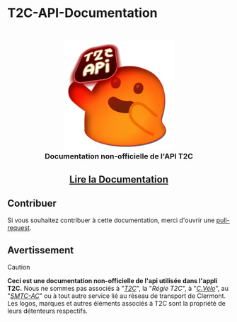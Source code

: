 # T2C-API-Documentation

<h3 align="center">
  <br>
  <img src="https://github.com/dumb-software/T2C-API-Documentation/blob/main/.github/assets/apilogo2.png?raw=true" width="250px" alt="Placeholder API logo"/>
  <br>
  <b>Documentation non-officielle de l'API T2C</b>
  <br>
</h3>

<h2 align=center><a href="https://github.com/dumb-software/T2C-API-Documentation/tree/main/docs">Lire la Documentation</a></h2>

## Contribuer

Si vous souhaitez contribuer à cette documentation, merci d'ouvrir une [pull-request](https://github.com/dumb-software/T2C-API-Documentation/pulls).

## Avertissement
>[!CAUTION]
> **Ceci est une documentation non-officielle de l'api utilisée dans l'appli T2C.**
> Nous ne sommes pas associés à "*[T2C](https://www.t2c.fr/)*", la "*Régie T2C*", à "*[C.Vélo](https://www.c-velo.fr/)*", au "*[SMTC-AC](https://www.smtc-clermont-agglo.fr/)*" ou à tout autre service lié au réseau de transport de Clermont.
> Les logos, marques et autres éléments associés à T2C sont la propriété de leurs détenteurs respectifs.
